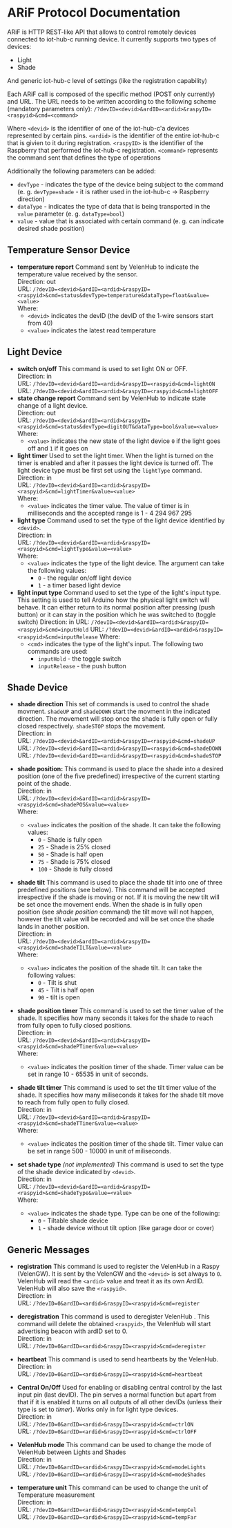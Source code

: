 # ARiF Protocol Documentation #

ARiF is HTTP REST-like API that allows to control remotely devices connected to iot-hub-c running device. It currently supports two types of devices:
* Light
* Shade

And generic iot-hub-c level of settings (like the registration capability)

Each ARiF call is composed of the specific method (POST only currently) and URL. The URL needs to be written according to the following scheme (mandatory parameters only):
`/?devID=<devid>&ardID=<ardid>&raspyID=<raspyid>&cmd=<command>`

Where `<devid>` is the identifier of one of the iot-hub-c'a devices represented by certain pins. `<ardid>` is the identifier of the entire iot-hub-c that is givien to it during registration. `<raspyID>` is the identifier of the Raspberry that performed the iot-hub-c registration. `<command>` represents the command sent that defines the type of operations

Additionally the following parameters can be added:
- `devType` - indicates the type of the device being subject to the command (e. g. `devType=shade` - it is rather used in the iot-hub-c -> Raspberry direction)
- `dataType` - indicates the type of data that is being transported in the `value` parameter (e. g. `dataType=bool`)
- `value` - value that is associated with certain command (e. g. can indicate desired shade position)

**Temperature Sensor Device**
----

* **temperature report**
Command sent by VelenHub to indicate the temperature value received by the sensor.  
Direction: out  
URL: `/?devID=<devid>&ardID=<ardid>&raspyID=<raspyid>&cmd=status&devType=temperature&dataType=float&value=<value>`  
Where:
  - `<devid>` indicates the devID (the devID of the 1-wire sensors start from 40)
  - `<value>` indicates the latest read temperature  

**Light Device**
----

* **switch on/off**
This command is used to set light ON or OFF.  
Direction: in  
URL: `/?devID=<devid>&ardID=<ardid>&raspyID=<raspyid>&cmd=lightON`  
URL: `/?devID=<devid>&ardID=<ardid>&raspyID=<raspyid>&cmd=lightOFF`  
* **state change report**
Command sent by VelenHub to indicate state change of a light device.  
Direction: out  
URL: `/?devID=<devid>&ardID=<ardid>&raspyID=<raspyid>&cmd=status&devType=digitOUT&dataType=bool&value=<value>`  
Where:
  - `<value>` indicates the new state of the light device `0` if the light goes off and `1` if it goes on  
* **light timer**
Used to set the light timer. When the light is turned on the timer is enabled and after it passes the light device is turned off. The light device type must be first set using the `lightType` command.  
Direction: in  
URL: `/?devID=<devid>&ardID=<ardid>&raspyID=<raspyid>&cmd=lightTimer&value=<value>`  
Where:
  - `<value>` indicates the timer value. The value of  timer is in milliseconds and the accepted range is 1 - 4 294 967 295  
* **light type**
Command used to set the type of the light device identified by `<devid>`.  
Direction: in  
URL: `/?devID=<devid>&ardID=<ardid>&raspyID=<raspyid>&cmd=lightType&value=<value>`  
Where:
  - `<value>` indicates the type of the light device. The argument can take the following values:
    - `0` - the regular on/off light device
    - `1` - a timer based light device
* **light input type**
Command used to set the type of the light's input type. This setting is used to tell Arduino how the physical light switch will behave. It can either return to its normal position after pressing (push button) or it can stay in the position which he was switched to (toggle switch)
Direction: in
URL: `/?devID=<devid>&ardID=<ardid>&raspyID=<raspyid>&cmd=inputHold`
URL: `/?devID=<devid>&ardID=<ardid>&raspyID=<raspyid>&cmd=inputRelease`
Where:
  - `<cmd>` indicates the type of the light's input. The following two commands are used:
    - `inputHold` - the toggle switch
    - `inputRelease` - the push button

**Shade Device**
----


* **shade direction**
This set of commands is used to control the shade movment. `shadeUP` and `shadeDOWN` start the movment in the indicated direction. The movement will stop once the shade is fully open or fully closed respectively. `shadeSTOP` stops the movement.  
Direction: in  
URL: `/?devID=<devid>&ardID=<ardid>&raspyID=<raspyid>&cmd=shadeUP`  
URL: `/?devID=<devid>&ardID=<ardid>&raspyID=<raspyid>&cmd=shadeDOWN`  
URL: `/?devID=<devid>&ardID=<ardid>&raspyID=<raspyid>&cmd=shadeSTOP`  
* **shade position:**
This command is used to place the shade into a desired position (one of the five predefined) irrespective of the current starting point of the shade.  
Direction: in  
URL: `/?devID=<devid>&ardID=<ardid>&raspyID=<raspyid>&cmd=shadePOS&value=<value>`  
Where:
  - `<value>` indicates the position of the shade. It can take the following values:
    - `0`   - Shade is fully open 
    - `25`  - Shade is 25% closed
    - `50`  - Shade is half open
    - `75`  - Shade is 75% closed
    - `100` - Shade is fully closed
* **shade tilt**
This command is used to place the shade tilt into one of three predefined positions (see below). This command will be accepted irrespective if the shade is moving or not. If it is moving the new tilt will be set once the movement ends. When the shade is in fully open position (see *shade position* command) the tilt move will not happen, however the tilt value will be recorded and will be set once the shade lands in another position.  
Direction: in  
URL: `/?devID=<devid>&ardID=<ardid>&raspyID=<raspyid>&cmd=shadeTILT&value=<value>`  
Where:
  - `<value>` indicates the position of the shade tilt. It can take the following values:
    - `0` - Tilt is shut
    - `45` - Tilt is half open
    - `90` - tilt is open

* **shade position timer**
This command is used to set the timer value of the shade. It specifies how many seconds it takes for the shade to reach from fully open to fully closed positions.  
Direction: in  
URL: `/?devID=<devid>&ardID=<ardid>&raspyID=<raspyid>&cmd=shadePTimer&value=<value>`  
Where:
  - `<value>` indicates the position timer of the shade. Timer value can be set in range 10 - 65535 in unit of seconds.
* **shade tilt timer** 
This command is used to set the tilt timer value of the shade. It specifies how many miliseconds it takes for the shade tilt move to reach from fully open to fully closed.  
Direction: in  
URL: `/?devID=<devid>&ardID=<ardid>&raspyID=<raspyid>&cmd=shadeTTimer&value=<value>`  
Where:
  - `<value>` indicates the position timer of the shade tilt. Timer value can be set in range 500 - 10000 in unit of miliseconds.
* **set shade type** *(not implemented)*
This command is used to set the type of the shade device indicated by `<devid>`.  
Direction: in  
URL: `/?devID=<devid>&ardID=<ardid>&raspyID=<raspyid>&cmd=shadeType&value=<value>`  
Where:
  - `<value>` indicates the shade type. Type can be one of the following:
    - `0` - Tiltable shade device
    - `1` - shade device without tilt option (like garage door or cover)

**Generic Messages**
----

* **registration**
This command is used to register the VelenHub in a Raspy (VelenGW). It is sent by the VelenGW and the `<devid>` is set always to `0`. VelenHub will read the `<ardid>` value and treat it as its own ArdID. VelenHub will also save the `<raspyid>`.  
Direction: in  
URL: `/?devID=0&ardID=<ardid>&raspyID=<raspyid>&cmd=register`
* **deregistration**
This command is used to deregister VelenHub . This command will delete the obtained `<raspyid>`, the VelenHub will start advertising beacon with ardID set to 0.  
Direction: in  
URL: `/?devID=0&ardID=<ardid>&raspyID=<raspyid>&cmd=deregister`  
* **heartbeat**
This command is used to send heartbeats by the VelenHub.  
Direction: in  
URL: `/?devID=0&ardID=<ardid>&raspyID=<raspyid>&cmd=heartbeat`  
* **Central On/Off** 
Used for enabling or disabling central control by the last input pin (last devID). The pin serves a normal function but apart from that if it is enabled it turns on all outputs of all other devIDs (unless their type is set to *timer*). Works only in for light type devices.  
Direction: in  
URL: `/?devID=0&ardID=<ardid>&raspyID=<raspyid>&cmd=ctrlON`  
URL: `/?devID=0&ardID=<ardid>&raspyID=<raspyid>&cmd=ctrlOFF`  

* **VelenHub mode**
This command can be used to change the mode of VelenHub between Lights and Shades  
Direction: in  
URL: `/?devID=0&ardID=<ardid>&raspyID=<raspyid>&cmd=modeLights`  
URL: `/?devID=0&ardID=<ardid>&raspyID=<raspyid>&cmd=modeShades`  

* **temperature unit**
This command can be used to change the unit of Temperature measurement  
Direction: in  
URL: `/?devID=0&ardID=<ardid>&raspyID=<raspyid>&cmd=tempCel`  
URL: `/?devID=0&ardID=<ardid>&raspyID=<raspyid>&cmd=tempFar`  
